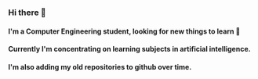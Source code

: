 ### Hi there 👋
#### I'm a Computer Engineering student, looking for new things to learn 🌱
#### Currently I'm concentrating on learning subjects in artificial intelligence.
#### I'm also adding my old repositories to github over time.

<!--
**smhash78/smhash78** is a ✨ _special_ ✨ repository because its `README.md` (this file) appears on your GitHub profile.

Here are some ideas to get you started:

- 🔭 I’m currently working on ...
- 🌱 I’m currently learning ...
- 👯 I’m looking to collaborate on ...
- 🤔 I’m looking for help with ...
- 💬 Ask me about ...
- 📫 How to reach me: ...
- 😄 Pronouns: ...
- ⚡ Fun fact: ...
-->
